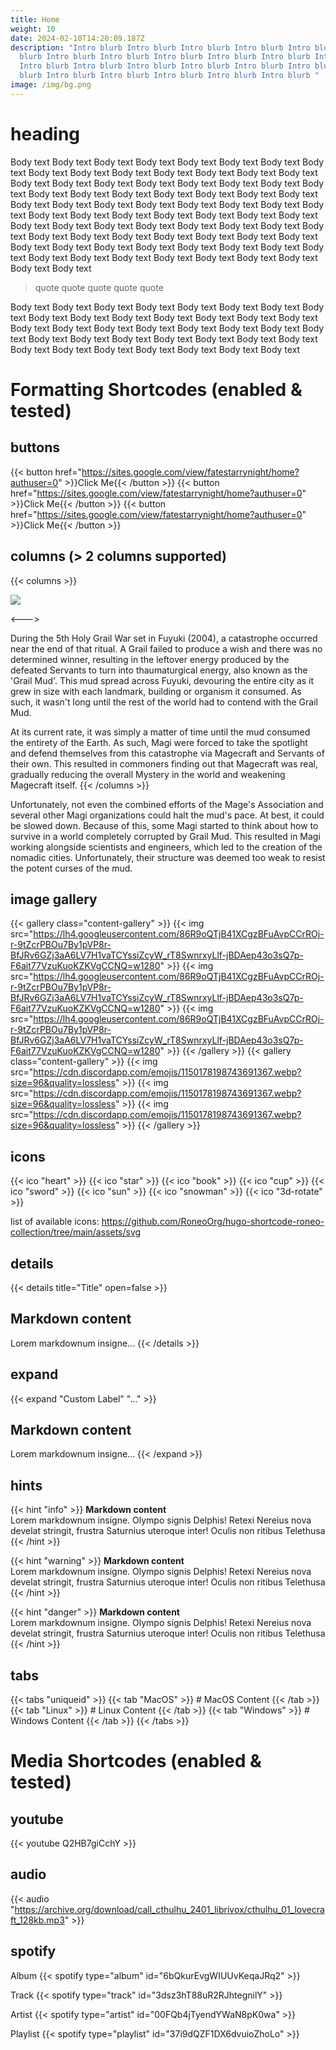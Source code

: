 ```yaml
---
title: Home
weight: 10
date: 2024-02-10T14:20:09.187Z
description: "Intro blurb Intro blurb Intro blurb Intro blurb Intro blurb Intro
  blurb Intro blurb Intro blurb Intro blurb Intro blurb Intro blurb Intro blurb
  Intro blurb Intro blurb Intro blurb Intro blurb Intro blurb Intro blurb Intro
  blurb Intro blurb Intro blurb Intro blurb Intro blurb Intro blurb "
image: /img/bg.png
---
```


# heading

Body text Body text Body text Body text Body text Body text Body text Body text Body text Body text Body text Body text Body text Body text Body text Body text Body text Body text Body text Body text Body text Body text Body text Body text Body text Body text Body text Body text Body text Body text Body text Body text Body text Body text Body text Body text Body text Body text Body text Body text Body text Body text Body text Body text Body text Body text Body text Body text Body text Body text Body text Body text Body text Body text Body text Body text Body text Body text Body text Body text Body text Body text Body text Body text Body text Body text Body text Body text Body text Body text Body text Body text Body text Body text Body text Body text Body text

> quote quote quote quote quote 

Body text Body text Body text Body text Body text Body text Body text Body text Body text Body text Body text Body text Body text Body text Body text Body text Body text Body text Body text Body text Body text Body text Body text Body text Body text Body text Body text Body text Body text Body text Body text Body text Body text Body text Body text Body text Body text


# Formatting Shortcodes (enabled & tested)

## buttons

{{< button href="https://sites.google.com/view/fatestarrynight/home?authuser=0" >}}Click Me{{< /button >}}
{{< button href="https://sites.google.com/view/fatestarrynight/home?authuser=0" >}}Click Me{{< /button >}}
{{< button href="https://sites.google.com/view/fatestarrynight/home?authuser=0" >}}Click Me{{< /button >}}

## columns (> 2 columns supported)

{{< columns >}} <!-- begin columns block -->

![](https://lh4.googleusercontent.com/86R9oQTjB41XCgzBFuAvpCCrROj-r-9tZcrPBOu7By1pVP8r-BfJRv6GZj3aA6LV7H1vaTCYssiZcyW_rT8SwnrxyLlf-jBDAep43o3sQ7p-F6ait77VzuKuoKZKVgCCNQ=w1280)

<---> <!-- magic separator, between columns -->

During the 5th Holy Grail War set in Fuyuki (2004), a catastrophe occurred near the end of that ritual. A Grail failed to produce a wish and there was no determined winner, resulting in the leftover energy produced by the defeated Servants to turn into thaumaturgical energy, also known as the 'Grail Mud'. This mud spread across Fuyuki, devouring the entire city as it grew in size with each landmark, building or organism it consumed. As such, it wasn't long until the rest of the world had to contend with the Grail Mud.


At its current rate, it was simply a matter of time until the mud consumed the entirety of the Earth. As such, Magi were forced to take the spotlight and defend themselves from this catastrophe via Magecraft and Servants of their own. This resulted in commoners finding out that Magecraft was real, gradually reducing the overall Mystery in the world and weakening Magecraft itself.
{{< /columns >}}

Unfortunately, not even the combined efforts of the Mage's Association and several other Magi organizations could halt the mud's pace. At best, it could be slowed down. Because of this, some Magi started to think about how to survive in a world completely corrupted by Grail Mud. This resulted in Magi working alongside scientists and engineers, which led to the creation of the nomadic cities. Unfortunately, their structure was deemed too weak to resist the potent curses of the mud.

## image gallery

{{< gallery class="content-gallery" >}}
  {{< img src="https://lh4.googleusercontent.com/86R9oQTjB41XCgzBFuAvpCCrROj-r-9tZcrPBOu7By1pVP8r-BfJRv6GZj3aA6LV7H1vaTCYssiZcyW_rT8SwnrxyLlf-jBDAep43o3sQ7p-F6ait77VzuKuoKZKVgCCNQ=w1280" >}}
  {{< img src="https://lh4.googleusercontent.com/86R9oQTjB41XCgzBFuAvpCCrROj-r-9tZcrPBOu7By1pVP8r-BfJRv6GZj3aA6LV7H1vaTCYssiZcyW_rT8SwnrxyLlf-jBDAep43o3sQ7p-F6ait77VzuKuoKZKVgCCNQ=w1280" >}}
  {{< img src="https://lh4.googleusercontent.com/86R9oQTjB41XCgzBFuAvpCCrROj-r-9tZcrPBOu7By1pVP8r-BfJRv6GZj3aA6LV7H1vaTCYssiZcyW_rT8SwnrxyLlf-jBDAep43o3sQ7p-F6ait77VzuKuoKZKVgCCNQ=w1280" >}}
{{< /gallery >}}
{{< gallery class="content-gallery" >}}
  {{< img src="https://cdn.discordapp.com/emojis/1150178198743691367.webp?size=96&quality=lossless" >}}
  {{< img src="https://cdn.discordapp.com/emojis/1150178198743691367.webp?size=96&quality=lossless" >}}
  {{< img src="https://cdn.discordapp.com/emojis/1150178198743691367.webp?size=96&quality=lossless" >}}
{{< /gallery >}}

## icons
{{< ico "heart" >}} {{< ico "star" >}} {{< ico "book" >}} {{< ico "cup" >}} {{< ico "sword" >}} {{< ico "sun" >}} {{< ico "snowman" >}} {{< ico "3d-rotate" >}}

list of available icons: https://github.com/RoneoOrg/hugo-shortcode-roneo-collection/tree/main/assets/svg

## details
{{< details title="Title" open=false >}}

## Markdown content
Lorem markdownum insigne...
{{< /details >}}

## expand
{{< expand "Custom Label" "..." >}}

## Markdown content
Lorem markdownum insigne...
{{< /expand >}}

## hints

{{< hint "info" >}}
**Markdown content**  
Lorem markdownum insigne. Olympo signis Delphis! Retexi Nereius nova develat
stringit, frustra Saturnius uteroque inter! Oculis non ritibus Telethusa
{{< /hint >}}

{{< hint "warning" >}}
**Markdown content**  
Lorem markdownum insigne. Olympo signis Delphis! Retexi Nereius nova develat
stringit, frustra Saturnius uteroque inter! Oculis non ritibus Telethusa
{{< /hint >}}

{{< hint "danger" >}}
**Markdown content**  
Lorem markdownum insigne. Olympo signis Delphis! Retexi Nereius nova develat
stringit, frustra Saturnius uteroque inter! Oculis non ritibus Telethusa
{{< /hint >}}

## tabs
{{< tabs "uniqueid" >}}
{{< tab "MacOS" >}} # MacOS Content {{< /tab >}}
{{< tab "Linux" >}} # Linux Content {{< /tab >}}
{{< tab "Windows" >}} # Windows Content {{< /tab >}}
{{< /tabs >}}


# Media Shortcodes (enabled & tested)

## youtube
{{< youtube Q2HB7giCchY >}}

## audio
{{< audio "https://archive.org/download/call_cthulhu_2401_librivox/cthulhu_01_lovecraft_128kb.mp3" >}}

## spotify
Album 
{{< spotify type="album" id="6bQkurEvgWIUUvKeqaJRq2" >}}

Track
{{< spotify type="track" id="3dsz3hT88uR2RJhtegnilY" >}}

Artist
{{< spotify type="artist" id="00FQb4jTyendYWaN8pK0wa" >}}

Playlist 
{{< spotify type="playlist" id="37i9dQZF1DX6dvuioZhoLo" >}}
